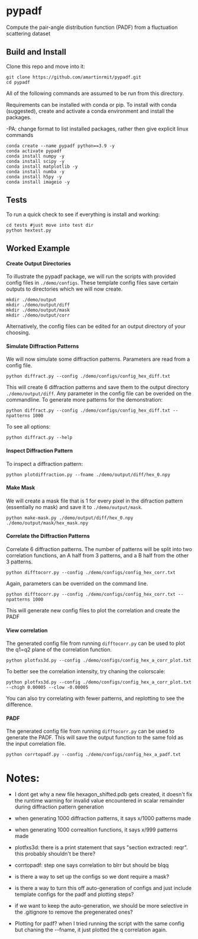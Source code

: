# pypadf

Compute the pair-angle distribution function (PADF) from a fluctuation scattering dataset

## Build and Install

Clone this repo and move into it:

    git clone https://github.com/amartinrmit/pypadf.git
    cd pypadf

All of the following commands are assumed to be run from this directory.


Requirements can be installed with conda or pip. To install with conda (suggested), create and activate a conda environment and install the packages.

-PA: change format to list installed packages, rather then give explicit linux commands

    conda create --name pypadf python==3.9 -y
    conda activate pypadf
    conda install numpy -y
    conda install scipy -y
    conda install matplotlib -y
    conda install numba -y
    conda install h5py -y
    conda install imageio -y

## Tests


To run a quick check to see if everything is install and working:

    cd tests #just move into test dir
    python hextest.py






## Worked Example

#### Create Output Directories 
To illustrate the pypadf package, we will run the scripts with provided config files in `./demo/configs`. These template config files save certain outputs to directories which we will now create.

    mkdir ./demo/output
    mkdir ./demo/output/diff
    mkdir ./demo/output/mask
    mkdir ./demo/output/corr

Alternatively, the config files can be edited for an output directory of your choosing.

#### Simulate Diffraction Patterns

We will now simulate some diffraction patterns. Parameters are read from a config file.

    python diffract.py --config ./demo/configs/config_hex_diff.txt

This will create 6 diffraction patterns and save them to the output directory `./demo/output/diff`. 
Any parameter in the config file can be overided on the commandline. To generate more patterns for the demonstration:

    python diffract.py --config ./demo/configs/config_hex_diff.txt --npatterns 1000

To see all options:
    
    python diffract.py --help

#### Inspect Diffraction Pattern

To inspect a diffraction pattern:

    python plotdiffraction.py --fname ./demo/output/diff/hex_0.npy

#### Make Mask

We will create a mask file that is 1 for every pixel in the difraction pattern (essentially no mask) and save it to `./demo/output/mask`.

    python make-mask.py ./demo/output/diff/hex_0.npy ./demo/output/mask/hex_mask.npy

#### Correlate the Diffraction Patterns

Correlate 6 diffraction patterns. The number of patterns will be split into two correlation functions, an A half from 3 patterns, and a B half from the other 3 patterns.

    python difftocorr.py --config ./demo/configs/config_hex_corr.txt

Again, parameters can be overrided on the command line.

    python difftocorr.py --config ./demo/configs/config_hex_corr.txt --npatterns 1000

This will generate new config files to plot the correlation and create the PADF

#### View correlation

The generated config file from running `difftocorr.py` can be used to plot the q1=q2 plane of the correlation function.

    python plotfxs3d.py --config ./demo/configs/config_hex_a_corr_plot.txt

To better see the correlation intensity, try chaning the colorscale:

    python plotfxs3d.py --config ./demo/configs/config_hex_a_corr_plot.txt --chigh 0.00005 --clow -0.00005

You can also try correlating with fewer patterns, and replotting to see the difference. 


#### PADF

The generated config file from running `difftocorr.py` can be used to generate the PADF. This will save the output function to the same fold as the input correlation file.

    python corrtopadf.py --config ./demo/configs/config_hex_a_padf.txt



# Notes:
- I dont get why a new file hexagon_shifted.pdb gets created, it doesn't fix the runtime warning for invalid value encountered in scalar remainder during diffraction pattern generation

- when generating 1000 diffraction patterns, it says x/1000 patterns made
- when generating 1000 correaltion functions, it says x/999 patterns made

- plotfxs3d: there is a print statement that says "section extracted: reqr". this probably shouldn't be there?

- corrtopadf: step one says correlation to blrr but should be blqq








- is there a way to set up the configs so we dont require a mask?
- is there a way to turn this off auto-generation of configs and just include template configs for the padf and plotting steps?
- if we want to keep the auto-generation, we should be more selective in the .gitignore to remove the pregenerated ones?
- Plotting for padf? when I tried running the script with the same config but chaning the --fname, it just plotted the q correlation again.



